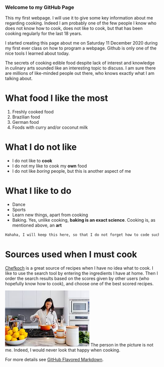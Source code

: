 
### Welcome to my GitHub Page

This my  first webpage. I will use it to give some key information about me regarding cooking. Indeed I am probably one of the few people I know who does not know how to cook, does not like to cook, but that has been cooking regularly for the last 18 years.   

I started creating this page about me on Saturday 11 December 2020 during my first ever class on how to program a webpage. Github is only one of the nice tools I learned about today.

The secrets of cooking edible food despite lack of interest and knowledge in culinary arts sounded like an interesting topic to discuss. I am sure there are millions of like-minded people out there, who knows exactly what I am talking about.   

# What food I like the most
1. Freshly cooked food
2. Brazilian food
3. German food
4. Foods with curry and/or coconut milk

# What I do not like
- I do not like to **cook** 
- I do not my like to cook my **own** food
- I do not like _boring_ people, but this is another aspect of me

# What I like to do
- Dance
- Sports
- Learn new things, apart from cooking
- Baking. Yes, unlike cooking, **baking is an exact science**. Cooking is, as mentioned above, an **art**

```markdown
Hahaha, I will keep this here, so that I do not forget how to code such a framed text. I will get there some day.  
```
# Sources used when I must cook
[Chefkoch](https://www.chefkoch.de/) is a great source of recipes when I have no idea what to cook. I like to use the search tool by entering the ingredients I have at home. Then I order the search results based on the scores given by other users (who hopefully know how to cook), and choose one of the best scored recipes.   

![Image](cook.jpg)
The person in the picture is not me. Indeed, I would never look that happy when cooking.


For more details see [GitHub Flavored Markdown](https://guides.github.com/features/mastering-markdown/).


